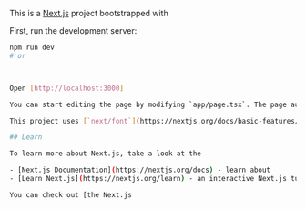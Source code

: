 This is a [Next.js](https://nextjs.org/) project bootstrapped with



First, run the development server:

```bash
npm run dev
# or



Open [http://localhost:3000]

You can start editing the page by modifying `app/page.tsx`. The page auto-updates as you edit the file.

This project uses [`next/font`](https://nextjs.org/docs/basic-features/font-optimization) to automatically optimize and load Inter,

## Learn

To learn more about Next.js, take a look at the 

- [Next.js Documentation](https://nextjs.org/docs) - learn about 
- [Learn Next.js](https://nextjs.org/learn) - an interactive Next.js tutorial.

You can check out [the Next.js





